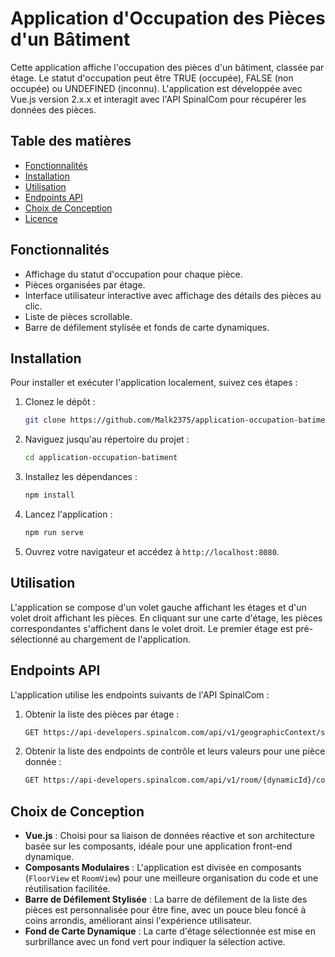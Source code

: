 # Application d'Occupation des Pièces d'un Bâtiment

Cette application affiche l'occupation des pièces d'un bâtiment, classée par étage. Le statut d'occupation peut être TRUE (occupée), FALSE (non occupée) ou UNDEFINED (inconnu). L'application est développée avec Vue.js version 2.x.x et interagit avec l'API SpinalCom pour récupérer les données des pièces.

## Table des matières
- [Fonctionnalités](#fonctionnalités)
- [Installation](#installation)
- [Utilisation](#utilisation)
- [Endpoints API](#endpoints-api)
- [Choix de Conception](#choix-de-conception)
- [Licence](#licence)

## Fonctionnalités
- Affichage du statut d'occupation pour chaque pièce.
- Pièces organisées par étage.
- Interface utilisateur interactive avec affichage des détails des pièces au clic.
- Liste de pièces scrollable.
- Barre de défilement stylisée et fonds de carte dynamiques.

## Installation
Pour installer et exécuter l'application localement, suivez ces étapes :

1. Clonez le dépôt :
    ```sh
    git clone https://github.com/Malk2375/application-occupation-batiment.git
    ```
2. Naviguez jusqu'au répertoire du projet :
    ```sh
    cd application-occupation-batiment
    ```
3. Installez les dépendances :
    ```sh
    npm install
    ```
4. Lancez l'application :
    ```sh
    npm run serve
    ```
5. Ouvrez votre navigateur et accédez à `http://localhost:8080`.

## Utilisation
L'application se compose d'un volet gauche affichant les étages et d'un volet droit affichant les pièces. En cliquant sur une carte d'étage, les pièces correspondantes s'affichent dans le volet droit. Le premier étage est pré-sélectionné au chargement de l'application.

## Endpoints API
L'application utilise les endpoints suivants de l'API SpinalCom :

1. Obtenir la liste des pièces par étage :
    ```sh
    GET https://api-developers.spinalcom.com/api/v1/geographicContext/space
    ```
2. Obtenir la liste des endpoints de contrôle et leurs valeurs pour une pièce donnée :
    ```sh
    GET https://api-developers.spinalcom.com/api/v1/room/{dynamicId}/control_endpoint_list
    ```

## Choix de Conception
- **Vue.js** : Choisi pour sa liaison de données réactive et son architecture basée sur les composants, idéale pour une application front-end dynamique.
- **Composants Modulaires** : L'application est divisée en composants (`FloorView` et `RoomView`) pour une meilleure organisation du code et une réutilisation facilitée.
- **Barre de Défilement Stylisée** : La barre de défilement de la liste des pièces est personnalisée pour être fine, avec un pouce bleu foncé à coins arrondis, améliorant ainsi l'expérience utilisateur.
- **Fond de Carte Dynamique** : La carte d'étage sélectionnée est mise en surbrillance avec un fond vert pour indiquer la sélection active.

